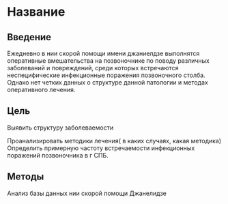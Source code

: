 # Название

## Введение

Ежедневно в нии скорой помощи имени джаниелдзе выполнятся оперативные вмешательства на позвоночнике по поводу различных заболеваний и повреждений, среди которых встречаются неспецифические инфекционные поражения позвоночного столба. Однако нет четких данных о структуре данной патологии и методах оперативного лечения.

## Цель

Выявить структуру заболеваемости 

Проанализировать методики лечения( в каких случаях, какая методика)
Определить примерную частоту встречаемости инфекционных поражений позвоночника в г СПБ.

## Методы

Анализ базы данных нии скорой помощи Джанелидзе